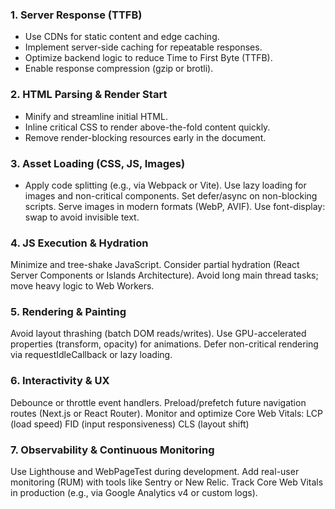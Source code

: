 ### 1. Server Response (TTFB)
- Use CDNs for static content and edge caching.
- Implement server-side caching for repeatable responses.
- Optimize backend logic to reduce Time to First Byte (TTFB).
- Enable response compression (gzip or brotli).

### 2. HTML Parsing & Render Start
- Minify and streamline initial HTML.
- Inline critical CSS to render above-the-fold content quickly.
- Remove render-blocking resources early in the document.

### 3. Asset Loading (CSS, JS, Images)
- Apply code splitting (e.g., via Webpack or Vite).
Use lazy loading for images and non-critical components.
Set defer/async on non-blocking scripts.
Serve images in modern formats (WebP, AVIF).
Use font-display: swap to avoid invisible text.

### 4. JS Execution & Hydration
Minimize and tree-shake JavaScript.
Consider partial hydration (React Server Components or Islands Architecture).
Avoid long main thread tasks; move heavy logic to Web Workers.

### 5. Rendering & Painting
Avoid layout thrashing (batch DOM reads/writes).
Use GPU-accelerated properties (transform, opacity) for animations.
Defer non-critical rendering via requestIdleCallback or lazy loading.

### 6. Interactivity & UX
Debounce or throttle event handlers.
Preload/prefetch future navigation routes (Next.js or React Router).
Monitor and optimize Core Web Vitals:
LCP (load speed)
FID (input responsiveness)
CLS (layout shift)

### 7. Observability & Continuous Monitoring
Use Lighthouse and WebPageTest during development.
Add real-user monitoring (RUM) with tools like Sentry or New Relic.
Track Core Web Vitals in production (e.g., via Google Analytics v4 or custom logs).
